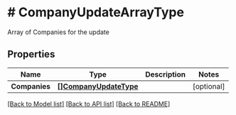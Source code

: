 # # CompanyUpdateArrayType
Array of Companies for the update

## Properties 


Name | Type | Description | Notes
------------ | ------------- | ------------- | -------------
**Companies**| [**[]CompanyUpdateType**](CompanyUpdateType.md) |   | [optional]


[[Back to Model list]](../../README.md#models) [[Back to API list]](../../README.md#endpoints) [[Back to README]](../../README.md)

